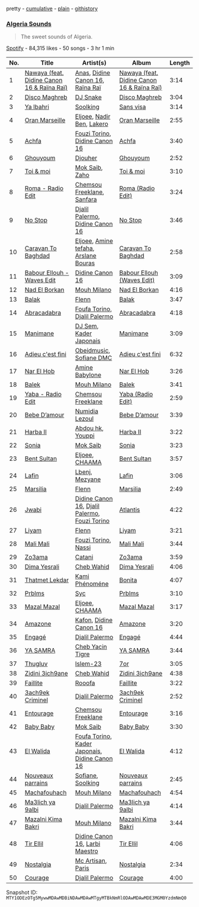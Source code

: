pretty - [cumulative](/playlists/cumulative/37i9dQZF1DX7ZqKP81pHlu.md) - [plain](/playlists/plain/37i9dQZF1DX7ZqKP81pHlu) - [githistory](https://github.githistory.xyz/mackorone/spotify-playlist-archive/blob/main/playlists/plain/37i9dQZF1DX7ZqKP81pHlu)

### [Algeria Sounds](https://open.spotify.com/playlist/37i9dQZF1DX7ZqKP81pHlu)

> The sweet sounds of Algeria.

[Spotify](https://open.spotify.com/user/spotify) - 84,315 likes - 50 songs - 3 hr 1 min

| No. | Title | Artist(s) | Album | Length |
|---|---|---|---|---|
| 1 | [Nawaya \(feat\. Didine Canon 16 & Raïna Raï\)](https://open.spotify.com/track/47XfHZC83cqjSJP3Cu1T4u) | [Anas](https://open.spotify.com/artist/3jrZXTzqSuTBdfJeoSts1n), [Didine Canon 16](https://open.spotify.com/artist/2aVPTWc4WYc7b384eatevF), [Raïna Raï](https://open.spotify.com/artist/10EPr7TNgCwIWDgk9xvqzH) | [Nawaya \(feat\. Didine Canon 16 & Raïna Raï\)](https://open.spotify.com/album/1BKiOLvxoLiEk0qhofpMQU) | 3:14 |
| 2 | [Disco Maghreb](https://open.spotify.com/track/0RVmOh80HfpuygCBt2d1va) | [DJ Snake](https://open.spotify.com/artist/540vIaP2JwjQb9dm3aArA4) | [Disco Maghreb](https://open.spotify.com/album/6cP9GcUgYRa6C1immLRpm8) | 3:04 |
| 3 | [Ya lbahri](https://open.spotify.com/track/62upkw0miJwuVpWVzHdaEV) | [Soolking](https://open.spotify.com/artist/0GgY7hjMoGDsX8ZDe2mwds) | [Sans visa](https://open.spotify.com/album/5rncxkieoEvPDzA7VdNGQx) | 3:14 |
| 4 | [Oran Marseille](https://open.spotify.com/track/0Ye58r1DvVAIR2JMpNEu8B) | [Eljoee](https://open.spotify.com/artist/0Lgc9epqyn4wYEGm8fiaS7), [Nadir Ben](https://open.spotify.com/artist/1hWMrdBS24eKrWxyg85Zb2), [Lakero](https://open.spotify.com/artist/15M6Rc9osdjjf4H45ET433) | [Oran Marseille](https://open.spotify.com/album/39RyhwGJlc0JKBclw45kFC) | 2:55 |
| 5 | [Achfa](https://open.spotify.com/track/5SHMbXzrzJBmCY49BozjTT) | [Fouzi Torino](https://open.spotify.com/artist/6Q2qtUONsXPfBKMhpOesiv), [Didine Canon 16](https://open.spotify.com/artist/2aVPTWc4WYc7b384eatevF) | [Achfa](https://open.spotify.com/album/2uFeXabLfJNW9MtvylJkdE) | 3:40 |
| 6 | [Ghouyoum](https://open.spotify.com/track/1AXZnMghQkWIF2kMDwrRG7) | [Djouher](https://open.spotify.com/artist/75opyvDai90a20RL9VSa7D) | [Ghouyoum](https://open.spotify.com/album/5C7TNv7NdJ8UPHx4QAnYqB) | 2:52 |
| 7 | [Toi & moi](https://open.spotify.com/track/4C9bUSwqwVZ8eu2jsnctm6) | [Mok Saib](https://open.spotify.com/artist/6jcvupTBm6vk5SMEEVpvSW), [Zaho](https://open.spotify.com/artist/0vN920jukdAbErvjo2OJ2o) | [Toi & moi](https://open.spotify.com/album/4qAOLbreEqTtzFgcGePfZL) | 3:10 |
| 8 | [Roma \- Radio Edit](https://open.spotify.com/track/2o9x8x12rRTN7XJi8xAQTG) | [Chemsou Freeklane](https://open.spotify.com/artist/3wggOQ992VWtMCrs7ro14h), [Sanfara](https://open.spotify.com/artist/2s55Po6VBr22RYwlCmYlY6) | [Roma \(Radio Edit\)](https://open.spotify.com/album/2GJHVDoh0vr3FLmZ0qNVAv) | 3:24 |
| 9 | [No Stop](https://open.spotify.com/track/6VD64LAe1raY65BTkJdt5v) | [Djalil Palermo](https://open.spotify.com/artist/3SKKJMPgklOHgYeatf2YhX), [Didine Canon 16](https://open.spotify.com/artist/2aVPTWc4WYc7b384eatevF) | [No Stop](https://open.spotify.com/album/14FD9LxC7IR05LPeDK5Ts9) | 3:46 |
| 10 | [Caravan To Baghdad](https://open.spotify.com/track/3caRGauTC1JlnZldRHegmm) | [Eljoee](https://open.spotify.com/artist/0Lgc9epqyn4wYEGm8fiaS7), [Amine tefaha](https://open.spotify.com/artist/1YflNttEHeX8HtnJlngZ5L), [Arslane Bouras](https://open.spotify.com/artist/5d9Q3LiOKZNjeQVkiMP1Rm) | [Caravan To Baghdad](https://open.spotify.com/album/2scmA3Bz7R4MdoSfoatypC) | 2:58 |
| 11 | [Babour Ellouh \- Waves Edit](https://open.spotify.com/track/4yTsqKht7TgflJTNAhEtm9) | [Didine Canon 16](https://open.spotify.com/artist/2aVPTWc4WYc7b384eatevF) | [Babour Ellouh \(Waves Edit\)](https://open.spotify.com/album/1rpR2Xk0gSPO48EuRFzbaA) | 3:09 |
| 12 | [Nad El Borkan](https://open.spotify.com/track/3sphBPmMtnnJTLn49xYiT3) | [Mouh Milano](https://open.spotify.com/artist/1a4431ATLSQ5Rgq8Rr6sFj) | [Nad El Borkan](https://open.spotify.com/album/4QEMiHrd1yH0mTJEOJEpeU) | 4:16 |
| 13 | [Balak](https://open.spotify.com/track/0WQqJD52PqOmSVtEYiX4NC) | [Flenn](https://open.spotify.com/artist/66OYzK2q18j4EVdMqRtf6L) | [Balak](https://open.spotify.com/album/58TtNp2W6dXurKZd23H0nL) | 3:47 |
| 14 | [Abracadabra](https://open.spotify.com/track/3Ox87ADaSgof5yOrFhvKaC) | [Foufa Torino](https://open.spotify.com/artist/5DAc1d8izRCmkzEP23NJGh), [Djalil Palermo](https://open.spotify.com/artist/3SKKJMPgklOHgYeatf2YhX) | [Abracadabra](https://open.spotify.com/album/2PJM03jBuTlPVmginhaWWf) | 4:18 |
| 15 | [Manimane](https://open.spotify.com/track/6cVOmhvrfTFGw6h8bEU3Rl) | [DJ Sem](https://open.spotify.com/artist/6RXNoNfqGTqlCIwAvzo4Xp), [Kader Japonais](https://open.spotify.com/artist/3e3cKwH1kUr02bvIm7VaIe) | [Manimane](https://open.spotify.com/album/7D3aSf7ErYyKl2OOkBCLI9) | 3:09 |
| 16 | [Adieu c'est fini](https://open.spotify.com/track/0dKRDmt9mpBhmhWsp1dpxU) | [Obeidmusic](https://open.spotify.com/artist/3kW6Vte9jUSL600uy9qsks), [Sofiane DMC](https://open.spotify.com/artist/77FoOrCfbaUzz92uI8U71u) | [Adieu c'est fini](https://open.spotify.com/album/4cWQhb83fr3KYK0sg99e3Q) | 6:32 |
| 17 | [Nar El Hob](https://open.spotify.com/track/5nL8YdzlpRDrX5ge6YYC2b) | [Amine Babylone](https://open.spotify.com/artist/2Dxc5IVSmvyXjR6sidLPT3) | [Nar El Hob](https://open.spotify.com/album/5YJ4dtTJ2s71lB5yctLPY5) | 3:26 |
| 18 | [Balek](https://open.spotify.com/track/6y6ogtH99BJiEiBlEIY77A) | [Mouh Milano](https://open.spotify.com/artist/1a4431ATLSQ5Rgq8Rr6sFj) | [Balek](https://open.spotify.com/album/4De1zo3rJdvKQ0XAUndtOe) | 3:41 |
| 19 | [Yaba \- Radio Edit](https://open.spotify.com/track/2rGB8lhemhyqt9iGh6ywqE) | [Chemsou Freeklane](https://open.spotify.com/artist/3wggOQ992VWtMCrs7ro14h) | [Yaba \(Radio Edit\)](https://open.spotify.com/album/0TNsKfKeDyinPTmywsMk4H) | 2:59 |
| 20 | [Bebe D’amour](https://open.spotify.com/track/4VCPpdyziKXmBAgi25Ud0P) | [Numidia Lezoul](https://open.spotify.com/artist/6muXgBSOp2nEPpnoJZUvGZ) | [Bebe D’amour](https://open.spotify.com/album/1iae8kQ4cp3lgl70jd5CUS) | 3:39 |
| 21 | [Harba II](https://open.spotify.com/track/33xn4wz62RtdIyR1sx8BJa) | [Abdou hk](https://open.spotify.com/artist/3B344rrWCr0O5ogBKZeO59), [Youppi](https://open.spotify.com/artist/4HXhayOs3iuWCczTsLQOIX) | [Harba II](https://open.spotify.com/album/5zaQM2mwAYci2aCZKLvTjq) | 3:22 |
| 22 | [Sonia](https://open.spotify.com/track/5NuvJqrwmFovb6TGbnjjqR) | [Mok Saib](https://open.spotify.com/artist/6jcvupTBm6vk5SMEEVpvSW) | [Sonia](https://open.spotify.com/album/3x3LtImIZjkp0Xw7MZj2DW) | 3:23 |
| 23 | [Bent Sultan](https://open.spotify.com/track/5XvzmPFcVRlfdlCw3KK2Jb) | [Eljoee](https://open.spotify.com/artist/0Lgc9epqyn4wYEGm8fiaS7), [CHAAMA](https://open.spotify.com/artist/5qwjinowvQNDqyspseSofL) | [Bent Sultan](https://open.spotify.com/album/2pQbg9uIkWzsUFeNxNU2nI) | 3:57 |
| 24 | [Lafin](https://open.spotify.com/track/0tTiPBBmQO7MGMghD2MxLw) | [Lbenj](https://open.spotify.com/artist/1H0D7p5aN8tGG8DPLt0Nbv), [Mezyane](https://open.spotify.com/artist/3UlIprTDXD8pwiFj7xgmWJ) | [Lafin](https://open.spotify.com/album/5nigUBL4IEyCYrpz7eLRxf) | 3:06 |
| 25 | [Marsilia](https://open.spotify.com/track/35hzpvo3JS4NbOMpvC9vAN) | [Flenn](https://open.spotify.com/artist/66OYzK2q18j4EVdMqRtf6L) | [Marsilia](https://open.spotify.com/album/077lukkBWt0j9J7PfZRM0p) | 2:49 |
| 26 | [Jwabi](https://open.spotify.com/track/0HWqu8kIr5iitYHd62RkJH) | [Didine Canon 16](https://open.spotify.com/artist/2aVPTWc4WYc7b384eatevF), [Djalil Palermo](https://open.spotify.com/artist/3SKKJMPgklOHgYeatf2YhX), [Fouzi Torino](https://open.spotify.com/artist/6Q2qtUONsXPfBKMhpOesiv) | [Atlantis](https://open.spotify.com/album/0AYqFxV365fsq7rVnW9nt0) | 4:22 |
| 27 | [Liyam](https://open.spotify.com/track/4tRUx2gflnuk7v0Uvic04X) | [Flenn](https://open.spotify.com/artist/66OYzK2q18j4EVdMqRtf6L) | [Liyam](https://open.spotify.com/album/56kMBEY2KFd8ua913PoSq4) | 3:21 |
| 28 | [Mali Mali](https://open.spotify.com/track/7hwSdPkjoyg7JrjriaoFZ2) | [Fouzi Torino](https://open.spotify.com/artist/6Q2qtUONsXPfBKMhpOesiv), [Nassi](https://open.spotify.com/artist/1qKKI6tBqJZCZfAmXjYFjN) | [Mali Mali](https://open.spotify.com/album/1KGDcuZAQLkzBnxBdPpuSG) | 3:44 |
| 29 | [Zo3ama](https://open.spotify.com/track/4nkTyblMWmFkGuNWGUUlED) | [Catani](https://open.spotify.com/artist/3EAwGrrl1XMcypPptaKLUs) | [Zo3ama](https://open.spotify.com/album/3vMTLVSza1gHcK1khw9ioc) | 3:59 |
| 30 | [Dima Yesrali](https://open.spotify.com/track/4dnlVlHo17KfhKAcetdkPB) | [Cheb Wahid](https://open.spotify.com/artist/41pjPOVGlvetRYm4xx7bYw) | [Dima Yesrali](https://open.spotify.com/album/0LjnnpTnbeZqKwpElPPHKV) | 4:06 |
| 31 | [Thatmet Lekdar](https://open.spotify.com/track/61vtgCYKGAiw75IoTnDCG1) | [Kami Phénoméne](https://open.spotify.com/artist/2BxA0WWffDANrGk2etCPfI) | [Bonita](https://open.spotify.com/album/6SV06bKUQ0zibdRafy5PSW) | 4:07 |
| 32 | [Prblms](https://open.spotify.com/track/4Nm7SrYl6iaJ2wP1qLging) | [Syc](https://open.spotify.com/artist/6IayXElM5gfjgyWj9Ipbiu) | [Prblms](https://open.spotify.com/album/5ZbdbOFkiDW6puijGldPY5) | 3:10 |
| 33 | [Mazal Mazal](https://open.spotify.com/track/2YSsSIVvoOtuXfbTUp3X71) | [Eljoee](https://open.spotify.com/artist/0Lgc9epqyn4wYEGm8fiaS7), [CHAAMA](https://open.spotify.com/artist/5qwjinowvQNDqyspseSofL) | [Mazal Mazal](https://open.spotify.com/album/1oghaMTdh4pK4qUmp81t4u) | 3:17 |
| 34 | [Amazone](https://open.spotify.com/track/2MYKMHhMFIlmYKn05C9cV2) | [Kafon](https://open.spotify.com/artist/1g7CL458gLNv8UY3W2IFBw), [Didine Canon 16](https://open.spotify.com/artist/2aVPTWc4WYc7b384eatevF) | [Amazone](https://open.spotify.com/album/42rj17QXfTKr8YjAhUKZ28) | 3:20 |
| 35 | [Engagé](https://open.spotify.com/track/5ONxNp0ytrI7xzk4PZ2Vaz) | [Djalil Palermo](https://open.spotify.com/artist/3SKKJMPgklOHgYeatf2YhX) | [Engagé](https://open.spotify.com/album/7z4Os1feFjBgWHdQlEv5xD) | 4:44 |
| 36 | [YA SAMRA](https://open.spotify.com/track/7KSCnbszZsU3TicZAKRwJ3) | [Cheb Yacin Tigre](https://open.spotify.com/artist/6wuzVpbUB3pwGMMFXWRhUM) | [YA SAMRA](https://open.spotify.com/album/1ISVnwls21aDdB7hZxeYiT) | 3:44 |
| 37 | [Thugluv](https://open.spotify.com/track/0LmBTAeJkoVntKjuUqCQHb) | [Islem\-23](https://open.spotify.com/artist/4fdscmamdruNB8lZ1nWrTd) | [7or](https://open.spotify.com/album/1rvuk6HyweX9My7TiODYbN) | 3:05 |
| 38 | [Zidini 3ich9ane](https://open.spotify.com/track/78xAW5L8hxmBHnZtIqjyZf) | [Cheb Wahid](https://open.spotify.com/artist/41pjPOVGlvetRYm4xx7bYw) | [Zidini 3ich9ane](https://open.spotify.com/album/2rzYUYgREivgNksfiK5CWT) | 4:38 |
| 39 | [Faillite](https://open.spotify.com/track/19uf48N6aaHgupOuQgJEhT) | [Rooofa](https://open.spotify.com/artist/2b3S53SuWwPB9kH5KvYZi8) | [Faillite](https://open.spotify.com/album/7cEuBiqJ9MUWNg5FUGWqpv) | 3:22 |
| 40 | [3ach9ek Criminel](https://open.spotify.com/track/6Y3hqLC16tJUEI4PDsusoT) | [Djalil Palermo](https://open.spotify.com/artist/3SKKJMPgklOHgYeatf2YhX) | [3ach9ek Criminel](https://open.spotify.com/album/5CYq5YmDbgtM0ys9xBxYiL) | 2:52 |
| 41 | [Entourage](https://open.spotify.com/track/1B3Ol7QWDUh2H9E12QLFXD) | [Chemsou Freeklane](https://open.spotify.com/artist/3wggOQ992VWtMCrs7ro14h) | [Entourage](https://open.spotify.com/album/5nGn5Cpeaci7vkEJ6U4L5m) | 3:16 |
| 42 | [Baby Baby](https://open.spotify.com/track/0xgP0lR6VpAl4ruqu6bE45) | [Mok Saib](https://open.spotify.com/artist/6jcvupTBm6vk5SMEEVpvSW) | [Baby Baby](https://open.spotify.com/album/59ilTq126YceY3mWtoTcbg) | 3:30 |
| 43 | [El Walida](https://open.spotify.com/track/1Ld7ou1JXz77rg70AG7usC) | [Foufa Torino](https://open.spotify.com/artist/5DAc1d8izRCmkzEP23NJGh), [Kader Japonais](https://open.spotify.com/artist/3e3cKwH1kUr02bvIm7VaIe), [Didine Canon 16](https://open.spotify.com/artist/2aVPTWc4WYc7b384eatevF) | [El Walida](https://open.spotify.com/album/5BUWjVJMOXZkOl6gN2pEBc) | 4:12 |
| 44 | [Nouveaux parrains](https://open.spotify.com/track/4ycyOBm9iFoiNVkafhb1WW) | [Sofiane](https://open.spotify.com/artist/6qFt3TjvxMt77YGsktWG8Z), [Soolking](https://open.spotify.com/artist/0GgY7hjMoGDsX8ZDe2mwds) | [Nouveaux parrains](https://open.spotify.com/album/6gXYP4nPpC5k6B25h3upDa) | 2:45 |
| 45 | [Machafouhach](https://open.spotify.com/track/24jg1DbZgIwIBwascANUo0) | [Mouh Milano](https://open.spotify.com/artist/1a4431ATLSQ5Rgq8Rr6sFj) | [Machafouhach](https://open.spotify.com/album/2hyi1YaEv0A9LEA1HUEJ6S) | 4:54 |
| 46 | [Ma3lich ya 9albi](https://open.spotify.com/track/70EOQVKqRBIU9mfibNLltJ) | [Djalil Palermo](https://open.spotify.com/artist/3SKKJMPgklOHgYeatf2YhX) | [Ma3lich ya 9albi](https://open.spotify.com/album/1pFjyyY15J1iChq4xAMJYW) | 4:14 |
| 47 | [Mazalni Kima Bakri](https://open.spotify.com/track/4qnmWklH3MwTy41kDCbex9) | [Mouh Milano](https://open.spotify.com/artist/1a4431ATLSQ5Rgq8Rr6sFj) | [Mazalni Kima Bakri](https://open.spotify.com/album/539HX5WN2FIVRu6dguBtyg) | 3:44 |
| 48 | [Tir Ellil](https://open.spotify.com/track/3le36Vlse8nzqBy2Wfylql) | [Didine Canon 16](https://open.spotify.com/artist/2aVPTWc4WYc7b384eatevF), [Larbi Maestro](https://open.spotify.com/artist/67jF59wuJe0V1ByZ2eiUqT) | [Tir Ellil](https://open.spotify.com/album/4Nrh8I9mYMikyioVf5Gwrq) | 4:06 |
| 49 | [Nostalgia](https://open.spotify.com/track/2tigdzJhKHibLNXApAlTKZ) | [Mc Artisan](https://open.spotify.com/artist/24XkH7tJDFfDrOLlONiy7S), [Paris](https://open.spotify.com/artist/0jdmK9qg8xJkvDRpPfNBVz) | [Nostalgia](https://open.spotify.com/album/7oH1hIfjDhCaM8oOrewWJN) | 2:34 |
| 50 | [Courage](https://open.spotify.com/track/2A17I9810aeJa9BHIvHYxp) | [Djalil Palermo](https://open.spotify.com/artist/3SKKJMPgklOHgYeatf2YhX) | [Courage](https://open.spotify.com/album/3fesoj7qmSWTa6U5vQFqFV) | 4:00 |

Snapshot ID: `MTY1ODEzOTg5MywwMDAwMDBiNDAwMDAwMTgyMTBkNmRlODAwMDAwMDE3MGM0YzdmNmQ0`
